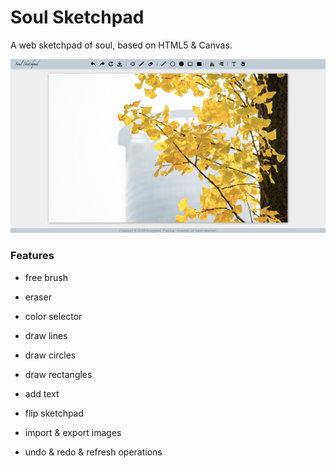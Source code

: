 # Soul Sketchpad

A web sketchpad of soul, based on HTML5 & Canvas.

![demo](./doc/demo.png)

### Features

* free brush

* eraser

* color selector

* draw lines

* draw circles

* draw rectangles

* add text

* flip sketchpad

* import & export images

* undo & redo & refresh operations
